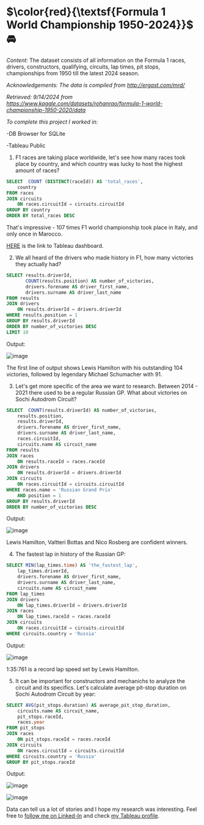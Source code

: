 # **$\color{red}{\textsf{Formula 1 World Championship 1950-2024}}$** :oncoming_automobile:

*Content:*
The dataset consists of all information on the Formula 1 races, drivers, constructors, qualifying, circuits, lap times, pit stops, championships from 1950 till the latest 2024 season.

_Acknowledgements: The data is compiled from http://ergast.com/mrd/_

_Retrieved: 9/14/2024 from https://www.kaggle.com/datasets/rohanrao/formula-1-world-championship-1950-2020/data_

*To complete this project I worked in:*

-DB Browser for SQLite

-Tableau Public


1. F1 races are taking place worldwide, let's see how many races took place by country, and which country was lucky to host the highest amount of races?

```sql
SELECT  COUNT (DISTINCT(raceId)) AS 'total_races',
	country
FROM races
JOIN circuits
	ON races.circuitId = circuits.circuitId
GROUP BY country
ORDER BY total_races DESC
```

That's impressive - 107 times F1 world championship took place in Italy, and only once in Marocco.

[HERE](https://public.tableau.com/app/profile/nadia.usalko/viz/F1RussianGP/TotalF1RacesbyCountry1950-2024) is the link to Tableau dashboard.

2. We all heard of the drivers who made history in F1, how many victories they actually had?

```sql
SELECT results.driverId,
       COUNT(results.position) AS number_of_victories,
       drivers.forename AS driver_first_name,
       drivers.surname AS driver_last_name
FROM results
JOIN drivers
	ON results.driverId = drivers.driverId
WHERE results.position = 1
GROUP BY results.driverId
ORDER BY number_of_victories DESC
LIMIT 10
```
Output:

![image](https://github.com/user-attachments/assets/b3300d89-819b-476f-80ee-6acc5ffa6e0d)

The first line of output shows Lewis Hamilton with his outstanding 104 victories, followed by legendary Michael Schumacher with 91.


3. Let's get more specific of the area we want to research. Between 2014 - 2021 there used to be a regular Russian GP. What about victories on Sochi Autodrom Circuit?
```sql
SELECT  COUNT(results.driverId) AS number_of_victories,
	results.position,
	results.driverId,
	drivers.forename AS driver_first_name,
	drivers.surname AS driver_last_name,
	races.circuitId,
	circuits.name AS circuit_name
FROM results
JOIN races	
	ON results.raceId = races.raceId
JOIN drivers
	ON results.driverId = drivers.driverId
JOIN circuits
	ON races.circuitId = circuits.circuitId
WHERE races.name = 'Russian Grand Prix'
	AND position = 1
GROUP BY results.driverId
ORDER BY number_of_victories DESC
```
Output:

![image](https://github.com/user-attachments/assets/63913608-c6be-4f98-82cd-cb2b223fd677)

Lewis Hamilton, Valtteri Bottas and Nico Rosberg are confident winners.


4. The fastest lap in history of the Russian GP:
```sql
SELECT MIN(lap_times.time) AS 'the_fastest_lap',
	lap_times.driverId,
	drivers.forename AS driver_first_name,
	drivers.surname AS driver_last_name,
	circuits.name AS circuit_name
FROM lap_times
JOIN drivers
	ON lap_times.driverId = drivers.driverId
JOIN races
	ON lap_times.raceId = races.raceId
JOIN circuits
	ON races.circuitId = circuits.circuitId
WHERE circuits.country = 'Russia'
```
Output:

![image](https://github.com/user-attachments/assets/70558945-a9cf-43b0-8a6c-043fa8163f1c)

1:35:761 is a record lap speed set by Lewis Hamilton.


5. It can be important for constructors and mechanichs to analyze the circuit and its specifics. Let's calculate average pit-stop duration on Sochi Autodrom Circuit by year:
```sql
SELECT AVG(pit_stops.duration) AS average_pit_stop_duration,
	circuits.name AS circuit_name,
	pit_stops.raceId,
	races.year
FROM pit_stops
JOIN races
	ON pit_stops.raceId = races.raceId
JOIN circuits
	ON races.circuitId = circuits.circuitId
WHERE circuits.country = 'Russia'
GROUP BY pit_stops.raceId
```
Output:

![image](https://github.com/user-attachments/assets/00785a40-1cb5-4aea-82d9-f33a8922bdc0)

![image](https://github.com/user-attachments/assets/667058bb-d016-4e3e-9718-c65249f338a0)



Data can tell us a lot of stories and I hope my research was interesting. 
Feel free to [follow me on Linked-In](https://www.linkedin.com/in/Nadia-usalko/) and check [my Tableau profile](https://public.tableau.com/app/profile/nadezhda.usalko/vizzes).
